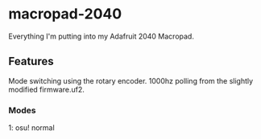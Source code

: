 # macropad-2040
Everything I'm putting into my Adafruit 2040 Macropad.

## Features
Mode switching using the rotary encoder.
1000hz polling from the slightly modified firmware.uf2.

### Modes
1: osu! normal
